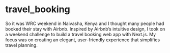 # travel_booking
So it was WRC weekend in Naivasha, Kenya and I thought many people had booked their stay with Airbnb. Inspired by Airbnb’s intuitive design, I took on a weekend challenge to build a travel booking web app with Next.js. My focus was on creating an elegant, user-friendly experience that simplifies travel planning.
